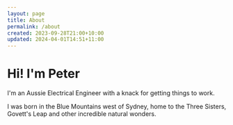 ```yaml
---
layout: page
title: About
permalink: /about
created: 2023-09-28T21:00+10:00
updated: 2024-04-01T14:51+11:00
---
```

# Hi! I'm Peter
I'm an Aussie Electrical Engineer with a knack for getting things to work.

I was born in the Blue Mountains west of Sydney, home to the Three Sisters, Govett's Leap and other incredible natural wonders.


